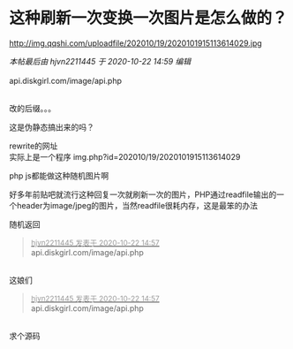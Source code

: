 # 这种刷新一次变换一次图片是怎么做的？


http://img.qqshi.com/uploadfile/202010/19/2020101915113614029.jpg<img id="aimg_eaMoE" onclick="zoom(this, this.src, 0, 0, 0)" class="zoom" src="https://cdn.jsdelivr.net/gh/hishis/forum-master/public/images/patch.gif" onmouseover="img_onmouseoverfunc(this)" onload="thumbImg(this)" border="0" alt="" />

<i class="pstatus"> 本帖最后由 hjvn2211445 于 2020-10-22 14:59 编辑 </i><br />
<br />
api.diskgirl.com/image/api.php<br />
<br />
<img id="aimg_cfwj6" onclick="zoom(this, this.src, 0, 0, 0)" class="zoom" src="https://api.diskgirl.com/image/api.php" onmouseover="img_onmouseoverfunc(this)" onload="thumbImg(this)" border="0" alt="" />

改的后缀。。。

这是伪静态搞出来的吗？

rewrite的网址<br />
实际上是一个程序 img.php?id=202010/19/2020101915113614029<img id="aimg_w1cCY" onclick="zoom(this, this.src, 0, 0, 0)" class="zoom" src="https://cdn.jsdelivr.net/gh/hishis/forum-master/public/images/patch.gif" onmouseover="img_onmouseoverfunc(this)" onload="thumbImg(this)" border="0" alt="" />

php js都能做这种随机图片啊

好多年前贴吧就流行这种回复一次就刷新一次的图片，PHP通过readfile输出的一个header为image/jpeg的图片，当然readfile很耗内存，这是最笨的办法

随机返回

<div class="quote"><blockquote><font size="2"><a href="https://www.hostloc.com/forum.php?mod=redirect&amp;goto=findpost&amp;pid=9336046&amp;ptid=757156" target="_blank"><font color="#999999">hjvn2211445 发表于 2020-10-22 14:57</font></a></font><br />
api.diskgirl.com/image/api.php</blockquote></div><br />
这娘们<img src="static/image/smiley/default/loveliness.gif" smilieid="28" border="0" alt="" /><img id="aimg_L266d" onclick="zoom(this, this.src, 0, 0, 0)" class="zoom" src="https://cdn.jsdelivr.net/gh/hishis/forum-master/public/images/patch.gif" onmouseover="img_onmouseoverfunc(this)" onload="thumbImg(this)" border="0" alt="" />

<div class="quote"><blockquote><font size="2"><a href="https://www.hostloc.com/forum.php?mod=redirect&amp;goto=findpost&amp;pid=9336046&amp;ptid=757156" target="_blank"><font color="#999999">hjvn2211445 发表于 2020-10-22 14:57</font></a></font><br />
api.diskgirl.com/image/api.php</blockquote></div><br />
求个源码
